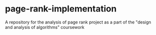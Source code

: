 # page-rank-implementation
A repository for the analysis of page rank project as a part of the "design and analysis of algorithms" coursework
